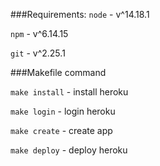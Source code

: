 ###Requirements:
```node``` - v^14.18.1

```npm``` - v^6.14.15

```git``` - v^2.25.1

###Makefile command

```make install``` - install heroku 

```make login``` - login heroku

```make create``` - create app

```make deploy``` - deploy heroku

